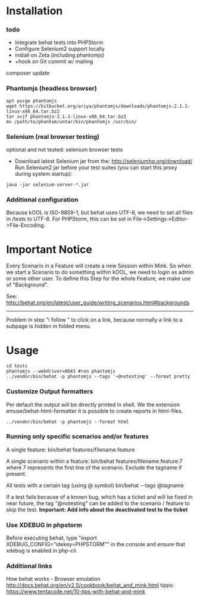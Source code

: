 # Installation #

### todo ###

* Integrate behat tests into PHPStorm
* Configure Selenium2 support locally
* install on Zeta (including phantomjs)
* +hook on Git commit w/ mailing

composer update

### Phantomjs (headless browser) ###

```
apt purge phantomjs
wget https://bitbucket.org/ariya/phantomjs/downloads/phantomjs-2.1.1-linux-x86_64.tar.bz2
tar xvjf phantomjs-2.1.1-linux-x86_64.tar.bz2
mv /path/to/phantom/untar/bin/phantomjs /usr/bin/
```

### Selenium (real browser testing) ###
optional and not tested: selenium browser tests
- Download latest Selenium jar from the: http://seleniumhq.org/download/
 Run Selenium2 jar before your test suites (you can start this proxy during system startup):
```
java -jar selenium-server-*.jar
```

### Additional configuration ###

Because kOOL is ISO-8859-1, but behat uses UTF-8, we need to set all files in /tests to UTF-8.
For PHPStorm, this can be set in File->Settings->Editor->File-Encoding.

# Important Notice #

Every Scenario in a Feature will create a new Session within Mink. So when we start a Scenario to do something within kOOL, we need to login as admin or some other user. To define this Step for the whole Feature, we make use of "Background".

See: http://behat.org/en/latest/user_guide/writing_scenarios.html#backgrounds


--------------------------

Problem in step "i follow " to click on a link, because normally a link to a subpage is hidden in folded menu.

# Usage #

```
cd tests
phantomjs --webdriver=8643 #run phantomjs
../vendor/bin/behat -p phantomjs --tags '~@notesting' --format pretty
```

### Customize Output formatters ###
Per default the output will be directly printed in shell. We the extension emuse/behat-html-formatter it is possible to create reports in html-files.
```
../vendor/bin/behat -p phantomjs --format html
```


### Running only specific scenarios and/or features ###
A single feature:
bin/behat features/filename.feature

A single scenario within a feature:
bin/behat features/filename.feature:7 where 7 represents the first line of the scenario. Exclude the tagname if present.

All tests with a certain tag (using @ symbol)
bin/behat --tags @tagname

If a test fails because of a known bug, which has a ticket and will be fixed in near future, the tag "@notesting" can be added to the scenario / feature to skip the test. **Important: Add info about the deactivated test to the ticket**


### Use XDEBUG in phpstorm ###
Before executing behat, type "export XDEBUG_CONFIG="idekey=PHPSTORM"" in the console and ensure that xdebug is enabled in php-cli.


### Additional links ###
How behat works - Browser emulation http://docs.behat.org/en/v2.5/cookbook/behat_and_mink.html
tipps: https://www.tentacode.net/10-tips-with-behat-and-mink